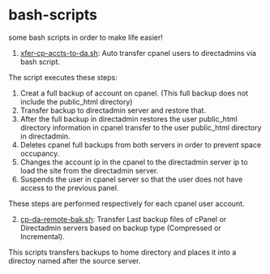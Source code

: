 # bash-scripts
some bash scripts in order to make life easier!

1. <a href="https://github.com/Farshid928/bash-scripts/blob/master/xfer-cp-accts-to-da.sh">xfer-cp-accts-to-da.sh</a>:
Auto transfer cpanel users to directadmins via bash script.

The script executes these steps:
1. Creat a full backup of account on cpanel. (This full backup does not include the public_html directory)
2. Transfer backup to directadmin server and restore that.
3. After the full backup in directadmin restores the user public_html directory information in cpanel transfer to the user public_html directory in directadmin.
4. Deletes cpanel full backups from both servers in order to prevent space occupancy.
5. Changes the account ip in the cpanel to the directadmin server ip to load the site from the directadmin server.
6. Suspends the user in cpanel server so that the user does not have access to the previous panel.

These steps are performed respectively for each cpanel user account.

2. <a href="https://github.com/Farshid928/bash-scripts/blob/master/cp-da-remote-bak.sh">cp-da-remote-bak.sh</a>:
Transfer Last backup files of cPanel or Directadmin servers based on backup type (Compressed or Incremental).

This scripts transfers backups to home directory and places it into a directoy named after the source server.
